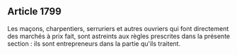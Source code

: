 Article 1799
----
Les maçons, charpentiers, serruriers et autres ouvriers qui font directement des
marchés à prix fait, sont astreints aux règles prescrites dans la présente
section : ils sont entrepreneurs dans la partie qu'ils traitent.
